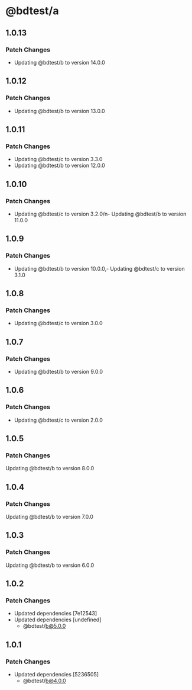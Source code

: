 # @bdtest/a

## 1.0.13

### Patch Changes

- Updating @bdtest/b to version 14.0.0

## 1.0.12

### Patch Changes

- Updating @bdtest/b to version 13.0.0

## 1.0.11

### Patch Changes

- Updating @bdtest/c to version 3.3.0
- Updating @bdtest/b to version 12.0.0

## 1.0.10

### Patch Changes

- Updating @bdtest/c to version 3.2.0/n- Updating @bdtest/b to version 11.0.0

## 1.0.9

### Patch Changes

- Updating @bdtest/b to version 10.0.0,- Updating @bdtest/c to version 3.1.0

## 1.0.8

### Patch Changes

- Updating @bdtest/c to version 3.0.0

## 1.0.7

### Patch Changes

- Updating @bdtest/b to version 9.0.0

## 1.0.6

### Patch Changes

- Updating @bdtest/c to version 2.0.0

## 1.0.5

### Patch Changes

Updating @bdtest/b to version 8.0.0

## 1.0.4

### Patch Changes

Updating @bdtest/b to version 7.0.0

## 1.0.3

### Patch Changes

Updating @bdtest/b to version 6.0.0

## 1.0.2

### Patch Changes

- Updated dependencies [7e12543]
- Updated dependencies [undefined]
  - @bdtest/b@5.0.0

## 1.0.1

### Patch Changes

- Updated dependencies [5236505]
  - @bdtest/b@4.0.0
